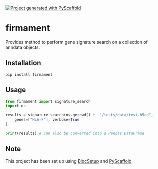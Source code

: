 <!-- These are examples of badges you might want to add to your README:
     please update the URLs accordingly

[![Built Status](https://api.cirrus-ci.com/github/<USER>/firmament.svg?branch=main)](https://cirrus-ci.com/github/<USER>/firmament)
[![ReadTheDocs](https://readthedocs.org/projects/firmament/badge/?version=latest)](https://firmament.readthedocs.io/en/stable/)
[![Coveralls](https://img.shields.io/coveralls/github/<USER>/firmament/main.svg)](https://coveralls.io/r/<USER>/firmament)
[![PyPI-Server](https://img.shields.io/pypi/v/firmament.svg)](https://pypi.org/project/firmament/)
[![Conda-Forge](https://img.shields.io/conda/vn/conda-forge/firmament.svg)](https://anaconda.org/conda-forge/firmament)
[![Monthly Downloads](https://pepy.tech/badge/firmament/month)](https://pepy.tech/project/firmament)
[![Twitter](https://img.shields.io/twitter/url/http/shields.io.svg?style=social&label=Twitter)](https://twitter.com/firmament)
-->

[![Project generated with PyScaffold](https://img.shields.io/badge/-PyScaffold-005CA0?logo=pyscaffold)](https://pyscaffold.org/)

# firmament

Provides method to perform gene signature search on a collection of anndata objects.

## Installation

```shell
pip install firmament
```

## Usage

```python
from firmament import signature_search
import os

results = signature_search(os.getcwd() +  "/tests/data/test.h5ad",
    genes=["HLA-F"], verbose=True
)

print(results) # can also be converted into a Pandas DataFrame
```

<!-- pyscaffold-notes -->

## Note

This project has been set up using [BiocSetup](https://github.com/biocpy/biocsetup)
and [PyScaffold](https://pyscaffold.org/).
